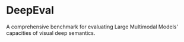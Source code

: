 # DeepEval
A comprehensive benchmark for evaluating Large Multimodal Models' capacities of visual deep semantics.
